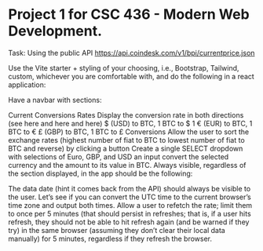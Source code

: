 # Project 1 for CSC 436 - Modern Web Development.

Task:
Using the public API https://api.coindesk.com/v1/bpi/currentprice.json

Use the Vite starter + styling of your choosing, i.e., Bootstrap, Tailwind, custom, whichever you are comfortable with, and do the following in a react application:

Have a navbar with sections:

Current Conversions Rates
Display the conversion rate in both directions (see here and here and here)
$ (USD) to BTC, 1 BTC to $
1 € (EUR) to BTC, 1 BTC to €
£ (GBP) to BTC, 1 BTC to £
Conversions
Allow the user to sort the exchange rates (highest number of fiat to BTC to lowest number of fiat to BTC and reverse) by clicking a button
Create
a single SELECT dropdown with selections of Euro, GBP, and USD
an input
convert the selected currency and the amount to its value in BTC.
Always visible, regardless of the section displayed, in the app should be the following:

The data date (hint it comes back from the API) should always be visible to the user. Let’s see if you can convert the UTC time to the current browser’s time zone and output both times.
Allow a user to refetch the rate; limit them to once per 5 minutes (that should persist in refreshes; that is, if a user hits refresh, they should not be able to hit refresh again (and be warned if they try) in the same browser (assuming they don’t clear their local data manually) for 5 minutes, regardless if they refresh the browser.
